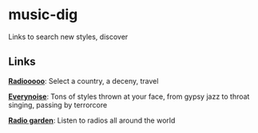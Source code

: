# music-dig
Links to search new styles, discover

## Links

**[Radiooooo](https://radiooooo.com/)**:
Select a country, a deceny, travel

**[Everynoise](http://everynoise.com/)**: Tons of styles thrown at your face, from gypsy jazz to throat singing, passing by terrorcore 

**[Radio garden](http://radio.garden/)**: Listen to radios all around the world
